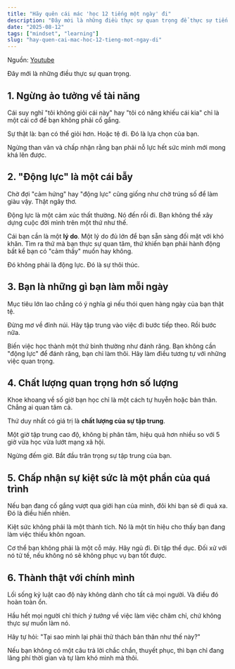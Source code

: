 ```yaml
---
title: "Hãy quên cái mác 'học 12 tiếng một ngày' đi"
description: "Đây mới là những điều thực sự quan trọng để thực sự tiến bộ, không phải là khoe khoang về số giờ bạn học."
date: "2025-08-12"
tags: ["mindset", "learning"]
slug: "hay-quen-cai-mac-hoc-12-tieng-mot-ngay-di"
---
```


Nguồn: <a href="https://youtu.be/-nMcOJ-YXXs" target="_blank" rel="noopener noreferrer">Youtube</a>

Đây mới là những điều thực sự quan trọng.

## **1. Ngừng ảo tưởng về tài năng**

Cái suy nghĩ "tôi không giỏi cái này" hay "tôi có năng khiếu cái kia" chỉ là một cái cớ để bạn không phải cố gắng.

Sự thật là: bạn có thể giỏi hơn. Hoặc tệ đi. Đó là lựa chọn của bạn.

Ngừng than vãn và chấp nhận rằng bạn phải nỗ lực hết sức mình mới mong khá lên được.

## **2. "Động lực" là một cái bẫy**

Chờ đợi "cảm hứng" hay "động lực" cũng giống như chờ trúng số để làm giàu vậy. Thật ngây thơ.

Động lực là một cảm xúc thất thường. Nó đến rồi đi. Bạn không thể xây dựng cuộc đời mình trên một thứ như thế.

Cái bạn cần là một **lý do**. Một lý do đủ lớn để bạn sẵn sàng đối mặt với khó khăn. Tìm ra thứ mà bạn thực sự quan tâm, thứ khiến bạn phải hành động bất kể bạn có "cảm thấy" muốn hay không.

Đó không phải là động lực. Đó là sự thôi thúc.

## **3. Bạn là những gì bạn làm mỗi ngày**

Mục tiêu lớn lao chẳng có ý nghĩa gì nếu thói quen hàng ngày của bạn thật tệ.

Đừng mơ về đỉnh núi. Hãy tập trung vào việc đi bước tiếp theo. Rồi bước nữa.

Biến việc học thành một thứ bình thường như đánh răng. Bạn không cần "động lực" để đánh răng, bạn chỉ làm thôi. Hãy làm điều tương tự với những việc quan trọng.

## **4. Chất lượng quan trọng hơn số lượng**

Khoe khoang về số giờ bạn học chỉ là một cách tự huyễn hoặc bản thân. Chẳng ai quan tâm cả.

Thứ duy nhất có giá trị là **chất lượng của sự tập trung**.

Một giờ tập trung cao độ, không bị phân tâm, hiệu quả hơn nhiều so với 5 giờ vừa học vừa lướt mạng xã hội.

Ngừng đếm giờ. Bắt đầu trân trọng sự tập trung của bạn.

## **5. Chấp nhận sự kiệt sức là một phần của quá trình**

Nếu bạn đang cố gắng vượt qua giới hạn của mình, đôi khi bạn sẽ đi quá xa. Đó là điều hiển nhiên.

Kiệt sức không phải là một thành tích. Nó là một tín hiệu cho thấy bạn đang làm việc thiếu khôn ngoan.

Cơ thể bạn không phải là một cỗ máy. Hãy ngủ đi. Đi tập thể dục. Đối xử với nó tử tế, nếu không nó sẽ không phục vụ bạn tốt được.

## **6. Thành thật với chính mình**

Lối sống kỷ luật cao độ này không dành cho tất cả mọi người. Và điều đó hoàn toàn ổn.

Hầu hết mọi người chỉ thích _ý tưởng_ về việc làm việc chăm chỉ, chứ không thực sự muốn làm nó.

Hãy tự hỏi: "Tại sao mình lại phải thử thách bản thân như thế này?"

Nếu bạn không có một câu trả lời chắc chắn, thuyết phục, thì bạn chỉ đang lãng phí thời gian và tự làm khó mình mà thôi.
